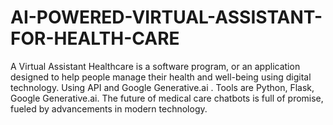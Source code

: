 # AI-POWERED-VIRTUAL-ASSISTANT-FOR-HEALTH-CARE
A Virtual Assistant Healthcare is a software program, or an application designed to help people manage their health and well-being using digital technology. Using API and Google Generative.ai . Tools are Python, Flask, Google Generative.ai. The future of medical care chatbots is full of promise, fueled by advancements in modern technology. 
